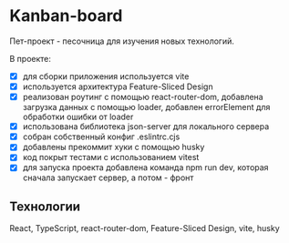 # Kanban-board

Пет-проект - песочница для изучения новых технологий.

В проекте:

- [x] для сборки приложения используется vite
- [x] используется архитектура Feature-Sliced Design
- [x] реализован роутинг с помощью react-router-dom, добавлена загрузка данных с помощью loader, добавлен errorElement для обработки ошибки от loader
- [x] использована библиотека json-server для локального сервера
- [x] собран собственный конфиг .eslintrc.cjs
- [x] добавлены прекоммит хуки с помощью husky
- [x] код покрыт тестами с использованием vitest
- [x] для запуска проекта добавлена команда npm run dev, которая сначала запускает сервер, а потом - фронт

## Технологии
React, TypeScript, react-router-dom, Feature-Sliced Design, vite, husky